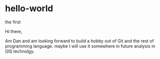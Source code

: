 # hello-world
the first 

Hi there, 

Am Dan and am looking forward to build a hobby out of Git and the rest of programming language. maybe I will use it somewhere in future analysis in GIS technolgy.
